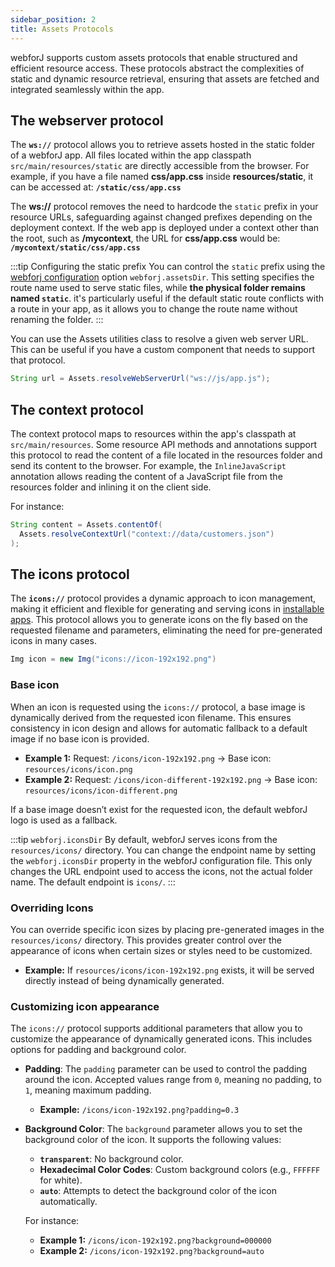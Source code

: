 ```yaml
---
sidebar_position: 2
title: Assets Protocols
---
```


webforJ supports custom assets protocols that enable structured and efficient resource access. These protocols abstract the complexities of static and dynamic resource retrieval, ensuring that assets are fetched and integrated seamlessly within the app.

## The webserver protocol

The **`ws://`** protocol allows you to retrieve assets hosted in the static folder of a webforJ app. All files located within the app classpath `src/main/resources/static` are directly accessible from the browser. For example, if you have a file named **css/app.css** inside **resources/static**, it can be accessed at: **`/static/css/app.css`**  

The **ws://** protocol removes the need to hardcode the `static` prefix in your resource URLs, safeguarding against changed prefixes depending on the deployment context. If the web app is deployed under a context other than the root, such as **/mycontext**, the URL for **css/app.css** would be: **`/mycontext/static/css/app.css`**  

:::tip Configuring the static prefix
You can control the `static` prefix using the [webforj configuration](../configuration/properties#configuration-options) option `webforj.assetsDir`. This setting specifies the route name used to serve static files, while **the physical folder remains named `static`**. it's particularly useful if the default static route conflicts with a route in your app, as it allows you to change the route name without renaming the folder.
:::

You can use the <JavadocLink type="foundation" location="com/webforj/utilities/Assets" code='true'>Assets</JavadocLink> utilities class to resolve a given web server URL. This can be useful if you have a custom component that needs to support that protocol.

```java
String url = Assets.resolveWebServerUrl("ws://js/app.js");
```

## The context protocol

The context protocol maps to resources within the app's classpath at `src/main/resources`. Some resource API methods and annotations support this protocol to read the content of a file located in the resources folder and send its content to the browser. For example, the `InlineJavaScript` annotation allows reading the content of a JavaScript file from the resources folder and inlining it on the client side.

For instance:

```java
String content = Assets.contentOf(
  Assets.resolveContextUrl("context://data/customers.json")
);
```

## The icons protocol

The **`icons://`** protocol provides a dynamic approach to icon management, making it efficient and flexible for generating and serving icons in [installable apps](../configuration/installable-apps). This protocol allows you to generate icons on the fly based on the requested filename and parameters, eliminating the need for pre-generated icons in many cases.

```java
Img icon = new Img("icons://icon-192x192.png")
```

### Base icon

When an icon is requested using the `icons://` protocol, a base image is dynamically derived from the requested icon filename. This ensures consistency in icon design and allows for automatic fallback to a default image if no base icon is provided.

- **Example 1:** Request: `/icons/icon-192x192.png` → Base icon: `resources/icons/icon.png`
- **Example 2:** Request: `/icons/icon-different-192x192.png` → Base icon: `resources/icons/icon-different.png`

If a base image doesn’t exist for the requested icon, the default webforJ logo is used as a fallback.

:::tip `webforj.iconsDir`
By default, webforJ serves icons from the `resources/icons/` directory. You can change the endpoint name by setting the `webforj.iconsDir` property in the webforJ configuration file. This only changes the URL endpoint used to access the icons, not the actual folder name. The default endpoint is `icons/`. 
:::

### Overriding Icons

You can override specific icon sizes by placing pre-generated images in the `resources/icons/` directory. This provides greater control over the appearance of icons when certain sizes or styles need to be customized.

- **Example:** If `resources/icons/icon-192x192.png` exists, it will be served directly instead of being dynamically generated.

### Customizing icon appearance

The `icons://` protocol supports additional parameters that allow you to customize the appearance of dynamically generated icons. This includes options for padding and background color.

- **Padding**: The `padding` parameter can be used to control the padding around the icon. Accepted values range from `0`, meaning no padding, to `1`, meaning maximum padding.
  - **Example:** `/icons/icon-192x192.png?padding=0.3`
  
- **Background Color**: The `background` parameter allows you to set the background color of the icon. It supports the following values:
  - **`transparent`**: No background color.
  <!-- vale off -->
  - **Hexadecimal Color Codes**: Custom background colors (e.g., `FFFFFF` for white).
  <!-- vale on -->
  - **`auto`**: Attempts to detect the background color of the icon automatically.

  For instance: 
  
  - **Example 1:** `/icons/icon-192x192.png?background=000000`
  - **Example 2:** `/icons/icon-192x192.png?background=auto`

<GiscusComments />